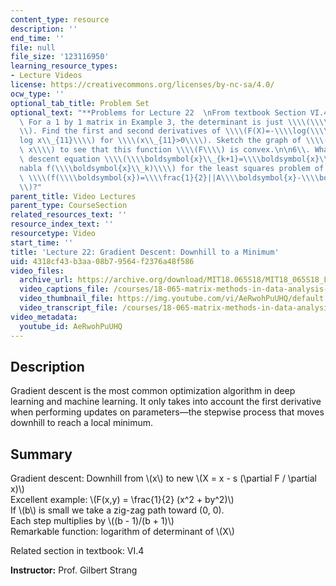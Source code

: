 ```yaml
---
content_type: resource
description: ''
end_time: ''
file: null
file_size: '123116950'
learning_resource_types:
- Lecture Videos
license: https://creativecommons.org/licenses/by-nc-sa/4.0/
ocw_type: ''
optional_tab_title: Problem Set
optional_text: "**Problems for Lecture 22  \nFrom textbook Section VI.4**\n\n1\\.\
  \ For a 1 by 1 matrix in Example 3, the determinant is just \\\\(\\\\det X=x\\_{11}\\\
  \\). Find the first and second derivatives of \\\\(F(X)=-\\\\log(\\\\det X)=-\\\\\
  log x\\_{11}\\\\) for \\\\(x\\_{11}>0\\\\). Sketch the graph of \\\\(F=-\\\\log\
  \ x\\\\) to see that this function \\\\(F\\\\) is convex.\n\n6\\. What is the gradient\
  \ descent equation \\\\(\\\\boldsymbol{x}\\_{k+1}=\\\\boldsymbol{x}\\_k-s\\_k\\\\\
  nabla f(\\\\boldsymbol{x}\\_k)\\\\) for the least squares problem of minimizing\
  \ \\\\(f(\\\\boldsymbol{x})=\\\\frac{1}{2}||A\\\\boldsymbol{x}-\\\\boldsymbol{b}||^2\\\
  \\)?"
parent_title: Video Lectures
parent_type: CourseSection
related_resources_text: ''
resource_index_text: ''
resourcetype: Video
start_time: ''
title: 'Lecture 22: Gradient Descent: Downhill to a Minimum'
uid: 4318cf43-b3aa-08b7-9564-f2376a48f586
video_files:
  archive_url: https://archive.org/download/MIT18.065S18/MIT18_065S18_Lecture22_300k.mp4
  video_captions_file: /courses/18-065-matrix-methods-in-data-analysis-signal-processing-and-machine-learning-spring-2018/bbd9ccb8a7965b449b01e6d50e3c7605_AeRwohPuUHQ.vtt
  video_thumbnail_file: https://img.youtube.com/vi/AeRwohPuUHQ/default.jpg
  video_transcript_file: /courses/18-065-matrix-methods-in-data-analysis-signal-processing-and-machine-learning-spring-2018/b73b070e30b2d7f2a88e07ca72c42eaa_AeRwohPuUHQ.pdf
video_metadata:
  youtube_id: AeRwohPuUHQ
---
```


**Description**
---------------

Gradient descent is the most common optimization algorithm in deep learning and machine learning. It only takes into account the first derivative when performing updates on parameters—the stepwise process that moves downhill to reach a local minimum.

**Summary**
-----------

Gradient descent: Downhill from \\(x\\) to new \\(X = x - s (\\partial F / \\partial x)\\)  
Excellent example: \\(F(x,y) = \\frac{1}{2} (x^2 + by^2)\\)  
If \\(b\\) is small we take a zig-zag path toward (0, 0).  
Each step multiplies by \\((b - 1)/(b + 1)\\)  
Remarkable function: logarithm of determinant of \\(X\\)

Related section in textbook: VI.4

**Instructor:** Prof. Gilbert Strang

